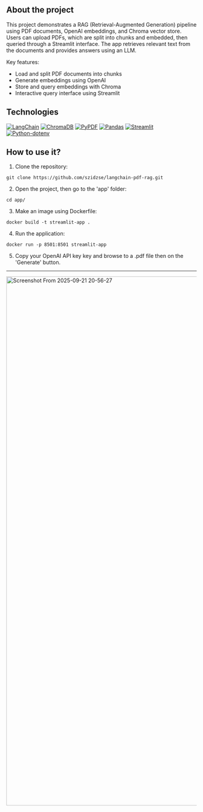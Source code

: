 ## About the project

This project demonstrates a RAG (Retrieval-Augmented Generation) pipeline using PDF documents, OpenAI embeddings, and Chroma vector store. Users can upload PDFs, which are split into chunks and embedded, then queried through a Streamlit interface. The app retrieves relevant text from the documents and provides answers using an LLM.

Key features:

- Load and split PDF documents into chunks
- Generate embeddings using OpenAI
- Store and query embeddings with Chroma
- Interactive query interface using Streamlit

## Technologies

[![LangChain](https://img.shields.io/badge/LangChain-angchain-blue?style=for-the-badge)](https://github.com/hwchase17/langchain)
[![ChromaDB](https://img.shields.io/badge/ChromaDB-orange?style=for-the-badge)](https://github.com/chroma-core/chroma)
[![PyPDF](https://img.shields.io/badge/PyPDF-red?style=for-the-badge)](https://github.com/py-pdf/PyPDF2)
[![Pandas](https://img.shields.io/badge/Pandas-lightgrey?style=for-the-badge)](https://pandas.pydata.org/)
[![Streamlit](https://img.shields.io/badge/Streamlit-orange?style=for-the-badge)](https://streamlit.io/)
[![Python-dotenv](https://img.shields.io/badge/Python--dotenv-green?style=for-the-badge)](https://pypi.org/project/python-dotenv/)

## How to use it?

1. Clone the repository:
```
git clone https://github.com/szidzse/langchain-pdf-rag.git
```

2. Open the project, then go to the 'app' folder:
```
cd app/
```

3. Make an image using Dockerfile:
```
docker build -t streamlit-app .
```

4. Run the application:
```
docker run -p 8501:8501 streamlit-app
```

5. Copy your OpenAI API key key and browse to a .pdf file then on the 'Generate' button.

---

<img width="2738" height="1398" alt="Screenshot From 2025-09-21 20-56-27" src="https://github.com/user-attachments/assets/cf4042c2-193a-4d76-b034-102c508ba52e" />
